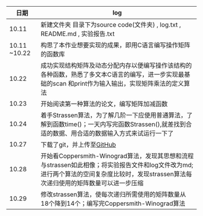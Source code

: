 |日期|log|
|---|---|
|10.11|新建文件夹  目录下为source code(文件夹) , log.txt , README.md , 实验报告.txt|
|10.11 ~10.22|构思了本作业想要实现的成果，即用C语言编写操作矩阵的函数库|
|10.22|成功实现结构矩阵及动态分配内存以便编写操作该结构的各种函数，熟悉了多文本C语言的编写，进一步实现最基础的scan 和print作为输入输出，实现矩阵乘法的定义算法|
|10.23|开始阅读第一种算法的论文，编写矩阵加减函数|
|10.24|着手Strassen算法，为了解几阶一下应使用普通算法，了解到函数time()；一天内写完函数Strassen(),就差找到合适的数据、用合适的数据输入方式来试运行一下了|
|10.27|下载了git，并上传至[GitHub](https://github.com/caolivchong/-.git)|
|10.28|开始看Coppersmith-Winograd算法，发现其思想和流程与strassen如此相像；将实验报告文件和log文件改为md;进行两个算法的空间复杂度比较时，发现strassen算法每次递归使用的矩阵数量可以进一步压缩|
|10.29|修改strassen算法，使每次递归所需使用的矩阵数量从18个降到14个；编写完Coppersmith-Winograd算法